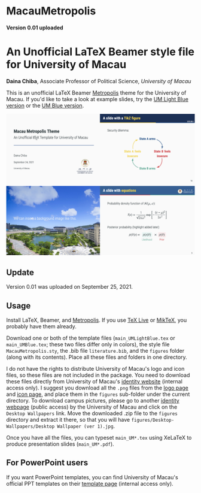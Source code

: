 # MacauMetropolis

**Version 0.01 uploaded**


# An Unofficial LaTeX Beamer style file for University of Macau

**Daina Chiba**, Associate Professor of Political Science, *University of Macau*

This is an unofficial LaTeX Beamer [Metropolis](https://github.com/matze/mtheme) theme for the University of Macau. If you'd like to take a look at example slides, try the [UM Light Blue version](main_UMLightBlue.pdf) or the [UM Blue version](main_UMBlue.pdf).

![Screenshot](Screenshots.jpg)

## Update

Version 0.01 was uploaded on September 25, 2021.

## Usage
Install LaTeX, Beamer, and [Metropolis](https://github.com/matze/mtheme). If you use [TeX Live](https://tug.org/texlive/) or [MikTeX](https://miktex.org/), you probably have them already.

Download one or both of the template files (``main_UMLightBlue.tex`` or ``main_UMBlue.tex``; these two files differ only in colors), the style file ``MacauMetropolis.sty``, the .bib file ``literature.bib``, and the ``figures`` folder (along with its contents). Place all these files and folders in one directory. 

I do not have the rights to distribute University of Macau's logo and icon files, so these files are not included in the package. You need to download these files directly from University of Macau's [identity website](https://identity.co.um.edu.mo/) (internal access only). I suggest you download all the ``.png`` files from the [logo page](https://identity.co.um.edu.mo/university-logo/) and [icon page](https://identity.co.um.edu.mo/university-icon/), and place them in the ``figures`` sub-folder under the current directory. To download campus pictures, please go to another [identity webpage](https://www.um.edu.mo/about-um/identity/) (public access) by the University of Macau and click on the ``Desktop Wallpapers`` link. Move the downloaded .zip file to the ``figures`` directory and extract it there, so that you will have ``figures/Desktop-Wallpapers/Desktop Wallpaper (ver 1).jpg``. 

Once you have all the files, you can typeset ``main_UM*.tex`` using XeLaTeX to produce presentation slides (``main_UM*.pdf``).

## For PowerPoint users

If you want PowerPoint templates, you can find University of Macau's official PPT templates on their [template page](https://identity.co.um.edu.mo/download/templates-of-letterhead-and-powerpoints-for-internal-use-only/) (internal access only).

